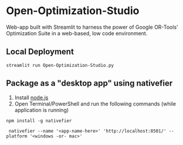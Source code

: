 # Open-Optimization-Studio
Web-app built with Streamlit to harness the power of Google OR-Tools' Optimization Suite in a web-based, low code environment. 


## Local Deployment

```terminal
streamlit run Open-Optimization-Studio.py
```

## Package as a "desktop app" using nativefier

1. Install [node.js](https://nodejs.org/en/download/)
2. Open Terminal/PowerShell and run the following commands (while application is running)

```terminal
npm install -g nativefier
```

```terminal
 nativefier --name '<app-name-here>' 'http://localhost:8501/' --platform '<windows -or- mac>'
```
